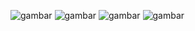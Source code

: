 ![gambar](https://github.com/user-attachments/assets/b8228a22-bb9d-4b4f-8927-e8a6ab0f8d41)
![gambar](https://github.com/user-attachments/assets/77ce353d-5c3c-49bf-b9df-8bd26f43699b)
![gambar](https://github.com/user-attachments/assets/96db0aa5-7fc7-4fec-a223-dee05013a47f)
![gambar](https://github.com/user-attachments/assets/ec7b5e5e-9f0f-4e81-81f5-b4dee1a000c4)
